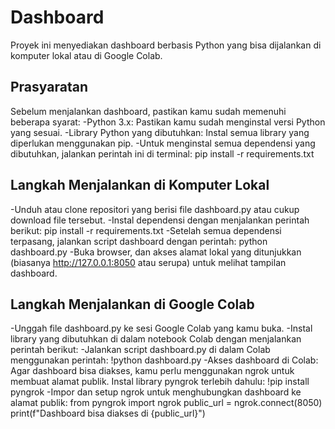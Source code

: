 # Dashboard
Proyek ini menyediakan dashboard berbasis Python yang bisa dijalankan di komputer lokal atau di Google Colab.

## Prasyaratan

Sebelum menjalankan dashboard, pastikan kamu sudah memenuhi beberapa syarat:
-Python 3.x: Pastikan kamu sudah menginstal versi Python yang sesuai.
-Library Python yang dibutuhkan: Instal semua library yang diperlukan menggunakan pip.
-Untuk menginstal semua dependensi yang dibutuhkan, jalankan perintah ini di terminal:
pip install -r requirements.txt

## Langkah Menjalankan di Komputer Lokal
-Unduh atau clone repositori yang berisi file dashboard.py atau cukup download file tersebut.
-Instal dependensi dengan menjalankan perintah berikut:
pip install -r requirements.txt
-Setelah semua dependensi terpasang, jalankan script dashboard dengan perintah:
python dashboard.py
-Buka browser, dan akses alamat lokal yang ditunjukkan (biasanya http://127.0.0.1:8050 atau serupa) untuk melihat tampilan dashboard.

## Langkah Menjalankan di Google Colab
-Unggah file dashboard.py ke sesi Google Colab yang kamu buka.
-Instal library yang dibutuhkan di dalam notebook Colab dengan menjalankan perintah berikut:
-Jalankan script dashboard.py di dalam Colab menggunakan perintah:
!python dashboard.py
-Akses dashboard di Colab: Agar dashboard bisa diakses, kamu perlu menggunakan ngrok untuk membuat alamat publik. Instal library pyngrok terlebih dahulu:
!pip install pyngrok
-Impor dan setup ngrok untuk menghubungkan dashboard ke alamat publik:
from pyngrok import ngrok
public_url = ngrok.connect(8050)
print(f"Dashboard bisa diakses di {public_url}")
